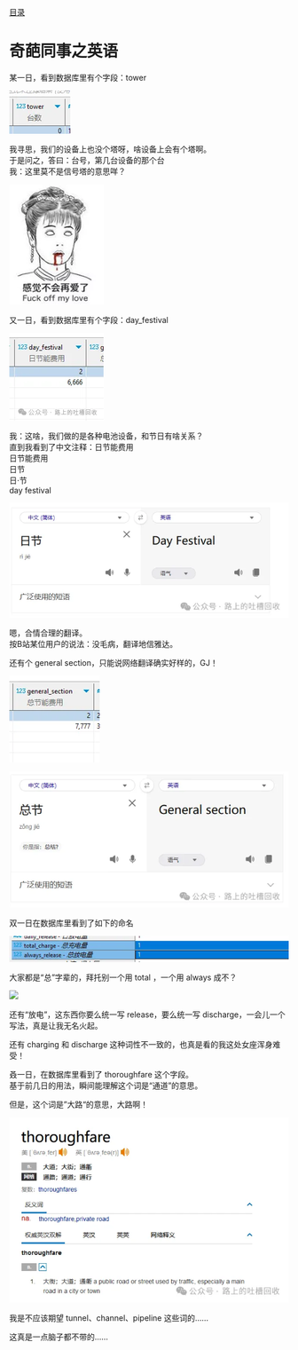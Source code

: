 [目录](./)

# 奇葩同事之英语

某一日，看到数据库里有个字段：tower

![](tower.webp)

我寻思，我们的设备上也没个塔呀，啥设备上会有个塔啊。  
于是问之，答曰：台号，第几台设备的那个台  
我：这里莫不是信号塔的意思咩？

![](no-love.webp)

又一日，看到数据库里有个字段：day_festival

![](day_festival.webp)

我：这啥，我们做的是各种电池设备，和节日有啥关系？  
直到我看到了中文注释：日节能费用  
日节能费用  
日节  
日·节  
day festival

![](day_festival2.webp)

嗯，合情合理的翻译。  
按B站某位用户的说法：没毛病，翻译地信雅达。

还有个 general section，只能说网络翻译确实好样的，GJ！

![](general_section.webp)

![](general_section2.webp)

双一日在数据库里看到了如下的命名

![](total_always.webp)

大家都是“总”字辈的，拜托别一个用 total ，一个用 always 成不？

![](trelease_discharge.webp)

还有“放电”，这东西你要么统一写 release，要么统一写 discharge，一会儿一个写法，真是让我无名火起。

还有 charging 和 discharge 这种词性不一致的，也真是看的我这处女座浑身难受！

叒一日，在数据库里看到了 thoroughfare 这个字段。  
基于前几日的用法，瞬间能理解这个词是“通道”的意思。

但是，这个词是”大路“的意思，大路啊！

![](thoroughfare.webp)

我是不应该期望 tunnel、channel、pipeline 这些词的……

这真是一点脑子都不带的……